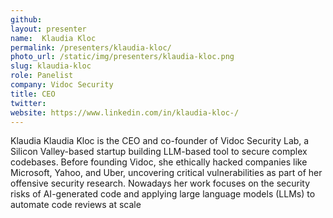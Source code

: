 ```yaml
---
github:
layout: presenter
name:  Klaudia Kloc
permalink: /presenters/klaudia-kloc/
photo_url: /static/img/presenters/klaudia-kloc.png
slug: klaudia-kloc
role: Panelist
company: Vidoc Security
title: CEO
twitter:
website: https://www.linkedin.com/in/klaudia-kloc-/
---
```


Klaudia Klaudia Kloc is the CEO and co-founder of Vidoc Security Lab, a Silicon Valley-based startup building LLM-based tool to secure complex codebases. Before founding Vidoc, she ethically hacked companies like Microsoft, Yahoo, and Uber, uncovering critical vulnerabilities as part of her offensive security research. Nowadays her work focuses on the security risks of AI-generated code and applying large language models (LLMs) to automate code reviews at scale
